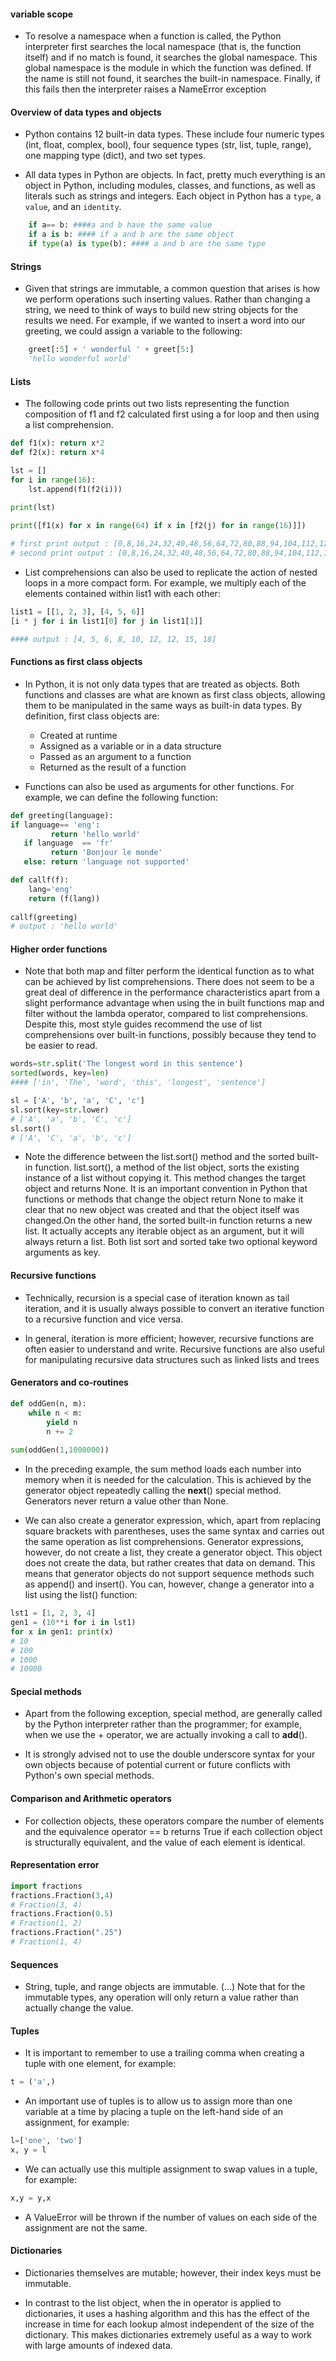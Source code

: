 #### variable scope 

* To resolve a namespace when a function is called, the Python interpreter first searches the local namespace (that is, the function itself) and if no match is found, it searches the global namespace. This global namespace is the module in which the function was defined. If the name is still not found, it searches the built-in namespace. Finally, if this fails then the interpreter raises a NameError exception

#### Overview of data types and objects

* Python contains 12 built-in data types. These include four numeric types (int, float, complex, bool), four sequence types (str, list, tuple, range), one mapping type (dict), and two set types.


* All data types in Python are objects. In fact, pretty much everything is an object in Python, including modules, classes, and functions, as well as literals such as strings and integers. Each object in Python has a `type`, a `value`, and an `identity`.


```python
    if a== b: ####a and b have the same value 
    if a is b: #### if a and b are the same object 
    if type(a) is type(b): #### a and b are the same type 
```

#### Strings

* Given that strings are immutable, a common question that arises is how we perform operations such inserting values. Rather than changing a string, we need to think of ways to build new string objects for the results we need. For example, if we wanted to insert a word into our greeting, we could assign a variable to the following:

```python
	greet[:5] + ' wonderful ' + greet[5:]
    'hello wonderful world'
```

#### Lists

* The following code prints out two lists representing the function composition of f1 and f2 calculated first using a for loop and then using a list comprehension. 

```python
def f1(x): return x*2
def f2(x): return x*4

lst = []
for i in range(16):
	lst.append(f1(f2(i)))
    
print(lst)

print([f1(x) for x in range(64) if x in [f2(j) for in range(16)]])

# first print output : [0,8,16,24,32,40,48,56,64,72,80,88,94,104,112,120]
# second print output : [0,8,16,24,32,40,48,56,64,72,80,88,94,104,112,120]
```


* List comprehensions can also be used to replicate the action of nested loops in a more compact form. For example, we multiply each of the elements contained within list1 with each other:

```python
list1 = [[1, 2, 3], [4, 5, 6]]
[i * j for i in list1[0] for j in list1[1]]

#### output : [4, 5, 6, 8, 10, 12, 12, 15, 18]
```

#### Functions as first class objects


* In Python, it is not only data types that are treated as objects. Both functions and classes are what are known as first class objects, allowing them to be manipulated in the same ways as built-in data types. By definition, first class objects are:

	- Created at runtime
	- Assigned as a variable or in a data structure
	- Passed as an argument to a function
	- Returned as the result of a function


- Functions can also be used as arguments for other functions. For example, we can define the following function:

```python
def greeting(language): 
if language== 'eng': 
         return 'hello world' 
   if language  == 'fr' 
         return 'Bonjour le monde' 
   else: return 'language not supported' 

def callf(f):
	lang='eng'
    return (f(lang))
    
callf(greeting)
# output : 'hello world'
```

#### Higher order functions

* Note that both map and filter perform the identical function as to what can be achieved by list comprehensions. There does not seem to be a great deal of difference in the performance characteristics apart from a slight performance advantage when using the in built functions map and filter without the lambda operator, compared to list comprehensions. Despite this, most style guides recommend the use of list comprehensions over built-in functions, possibly because they tend to be easier to read.


```python
words=str.split('The longest word in this sentence')
sorted(words, key=len)
#### ['in', 'The', 'word', 'this', 'longest', 'sentence']

sl = ['A', 'b', 'a', 'C', 'c']
sl.sort(key=str.lower)
# ['A', 'a', 'b', 'C', 'c']
sl.sort()
# ['A', 'C', 'a', 'b', 'c']
```


* Note the difference between the list.sort() method and the sorted built-in function. list.sort(), a method of the list object, sorts the existing instance of a list without copying it. This method changes the target object and returns None. It is an important convention in Python that functions or methods that change the object return None to make it clear that no new object was created and that the object itself was changed.On the other hand, the sorted built-in function returns a new list. It actually accepts any iterable object as an argument, but it will always return a list. Both list sort and sorted take two optional keyword arguments as key.


#### Recursive functions

* Technically, recursion is a special case of iteration known as tail iteration, and it is usually always possible to convert an iterative function to a recursive function and vice versa.

* In general, iteration is more efficient; however, recursive functions are often easier to understand and write. Recursive functions are also useful for manipulating recursive data structures such as linked lists and trees


#### Generators and co-routines


```python
def oddGen(n, m):
   	while n < m:
    	yield n
        n += 2
        
sum(oddGen(1,1000000)) 
```

* In the preceding example, the sum method loads each number into memory when it is needed for the calculation. This is achieved by the generator object repeatedly calling the __next__() special method. Generators never return a value other than None.


* We can also create a generator expression, which, apart from replacing square brackets with parentheses, uses the same syntax and carries out the same operation as list comprehensions. Generator expressions, however, do not create a list, they create a generator object. This object does not create the data, but rather creates that data on demand. This means that generator objects do not support sequence methods such as append() and insert(). You can, however, change a generator into a list using the list() function:


```python
lst1 = [1, 2, 3, 4]
gen1 = (10**i for i in lst1)
for x in gen1: print(x)
# 10
# 100
# 1000
# 10000
```

#### Special methods

* Apart from the following exception, special method, are generally called by the Python interpreter rather than the programmer; for example, when we use the + operator, we are actually invoking a call to __add__().


* It is strongly advised not to use the double underscore syntax for your own objects because of potential current or future conflicts with Python's own special methods.

#### Comparison and Arithmetic operators

* For collection objects, these operators compare the number of elements and the equivalence operator == b returns True if each collection object is structurally equivalent, and the value of each element is identical.
 
#### Representation error

```python
import fractions
fractions.Fraction(3,4)
# Fraction(3, 4)
fractions.Fraction(0.5)
# Fraction(1, 2)
fractions.Fraction(".25")
# Fraction(1, 4)
```

#### Sequences

* String, tuple, and range objects are immutable. (...) Note that for the immutable types, any operation will only return a value rather than actually change the value.



#### Tuples

* It is important to remember to use a trailing comma when creating a tuple with one element, for example:

```python
t = ('a',) 
```

* An important use of tuples is to allow us to assign more than one variable at a time by placing a tuple on the left-hand side of an assignment, for example:

```python
l=['one', 'two']
x, y = l
```

* We can actually use this multiple assignment to swap values in a tuple, for example:


```python
x,y = y,x
```

* A ValueError will be thrown if the number of values on each side of the assignment are not the same.

#### Dictionaries

* Dictionaries themselves are mutable; however, their index keys must be immutable.

* In contrast to the list object, when the in operator is applied to dictionaries, it uses a hashing algorithm and this has the effect of the increase in time for each lookup almost independent of the size of the dictionary. This makes dictionaries extremely useful as a way to work with large amounts of indexed data.